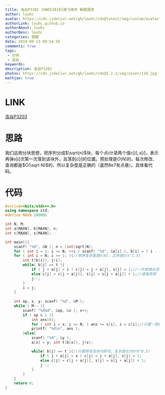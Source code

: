 ```yaml
---
title: 洛谷P3202 [HNOI2010]弹飞绵羊 解题报告
author: louhc
avatar: https://cdn.jsdelivr.net/gh/louhc/cdn@latest/img/custom/avatar.jpg
authorLink: louhc.github.io
authorAbout: louhc
authorDesc: louhc
categories: 题解
date: 2019-09-13 09:54:56
comments: true
tags: 
 - 分块
 - 洛谷
keywords: 
description: 洛谷P3202
photos: https://cdn.jsdelivr.net/gh/louhc/cdn@1.2.1/img/cover/110.jpg
mathjax: true
---
```


# LINK

[洛谷P3203](https://www.luogu.org/problem/P3203)

# 思路

我们运用分块思想，把序列分成$\sqrt{n}$块，每个点$i$计录两个值$c[i],s[i]$，表示再弹$s[i]$次第一次落到该块外，且落到$c[i]$的位置。预处理是$O(N)$的，每次修改、查询都是$O(\sqrt N)$的，所以复杂度是正确的（虽然8e7有点悬）。具体看代码。

# 代码

```cpp
#include<bits/stdc++.h>
using namespace std;
#define MAXN 200005

int N, M;
int a[MAXN], b[MAXN], n;
int c[MAXN], s[MAXN];

int main(){
	scanf( "%d", &N ); n = (int)sqrt(N);
	for ( int i = 1; i <= N; ++i ) scanf( "%d", &a[i] ), b[i] = ( i - 1 ) / n + 1;//记录每个点所属的块
	for ( int i = N; i >= 1; ){//倒序复杂度是O(N)，正序是O(n^1.5)
		int t(b[i]), j(i);
		while( b[j] == t ){
			if ( j + a[j] > i ) c[j] = j + a[j], s[j] = 1;//一次就弹出该块
			else c[j] = c[j + a[j]], s[j] = s[j + a[j]] + 1;//递推思想
			j--;
		}
		i = j;
	}
	
	int op, x, y; scanf( "%d", &M );
	while ( M-- ){
		scanf( "%d%d", &op, &x ); x++;
		if ( op & 1 ){
			int ans(0);
			for ( int i = x; i <= N; ) ans += s[i], i = c[i];//只要一直弹即可。每次弹都会经过一整个块，因此每次复杂度为O(N^0.5)
			printf( "%d\n", ans );
		}else{
			scanf( "%d", &y );
			a[x] = y; int t(b[x]), j(x);

			while( b[j] == t ){//只要修改该块内即可，复杂度也为O(N^0.5)
				if ( j + a[j] > x ) c[j] = j + a[j], s[j] = 1;
				else c[j] = c[j + a[j]], s[j] = s[j + a[j]] + 1;
				j--;
			}
		}
	}
	return 0;
}
```